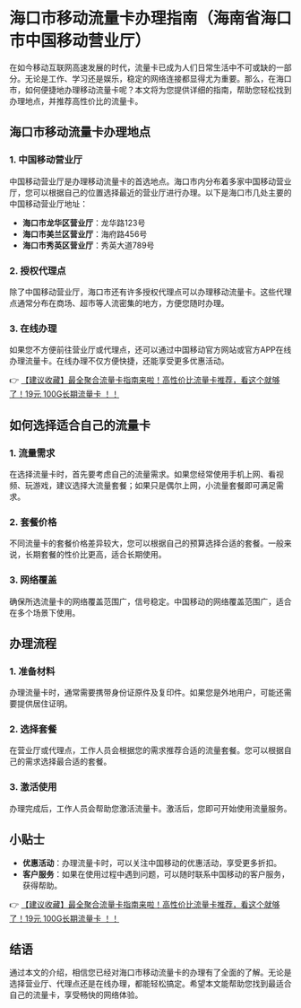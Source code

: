 # 海口市移动流量卡办理指南（海南省海口市中国移动营业厅）

在如今移动互联网高速发展的时代，流量卡已成为人们日常生活中不可或缺的一部分。无论是工作、学习还是娱乐，稳定的网络连接都显得尤为重要。那么，在海口市，如何便捷地办理移动流量卡呢？本文将为您提供详细的指南，帮助您轻松找到办理地点，并推荐高性价比的流量卡。

## 海口市移动流量卡办理地点

### 1. 中国移动营业厅
中国移动营业厅是办理移动流量卡的首选地点。海口市内分布着多家中国移动营业厅，您可以根据自己的位置选择最近的营业厅进行办理。以下是海口市几处主要的中国移动营业厅地址：

- **海口市龙华区营业厅**：龙华路123号
- **海口市美兰区营业厅**：海府路456号
- **海口市秀英区营业厅**：秀英大道789号

### 2. 授权代理点
除了中国移动营业厅，海口市还有许多授权代理点可以办理移动流量卡。这些代理点通常分布在商场、超市等人流密集的地方，方便您随时办理。

### 3. 在线办理
如果您不方便前往营业厅或代理点，还可以通过中国移动官方网站或官方APP在线办理流量卡。在线办理不仅方便快捷，还能享受更多优惠活动。

👉 [【建议收藏】最全聚合流量卡指南来啦！高性价比流量卡推荐，看这个就够了！19元 100G长期流量卡 ！！](https://bit.ly/Liuliangka)

## 如何选择适合自己的流量卡

### 1. 流量需求
在选择流量卡时，首先要考虑自己的流量需求。如果您经常使用手机上网、看视频、玩游戏，建议选择大流量套餐；如果只是偶尔上网，小流量套餐即可满足需求。

### 2. 套餐价格
不同流量卡的套餐价格差异较大，您可以根据自己的预算选择合适的套餐。一般来说，长期套餐的性价比更高，适合长期使用。

### 3. 网络覆盖
确保所选流量卡的网络覆盖范围广，信号稳定。中国移动的网络覆盖范围广，适合在多个场景下使用。

## 办理流程

### 1. 准备材料
办理流量卡时，通常需要携带身份证原件及复印件。如果您是外地用户，可能还需要提供居住证明。

### 2. 选择套餐
在营业厅或代理点，工作人员会根据您的需求推荐合适的流量套餐。您可以根据自己的需求选择最合适的套餐。

### 3. 激活使用
办理完成后，工作人员会帮助您激活流量卡。激活后，您即可开始使用流量服务。

## 小贴士

- **优惠活动**：办理流量卡时，可以关注中国移动的优惠活动，享受更多折扣。
- **客户服务**：如果在使用过程中遇到问题，可以随时联系中国移动的客户服务，获得帮助。

👉 [【建议收藏】最全聚合流量卡指南来啦！高性价比流量卡推荐，看这个就够了！19元 100G长期流量卡 ！！](https://bit.ly/Liuliangka)

## 结语

通过本文的介绍，相信您已经对海口市移动流量卡的办理有了全面的了解。无论是选择营业厅、代理点还是在线办理，都能轻松搞定。希望本文能帮助您找到最适合自己的流量卡，享受畅快的网络体验。